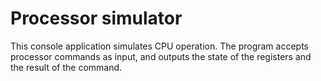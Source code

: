 # Processor simulator

This console application simulates CPU operation. The program accepts processor commands
as input, and outputs the state of the registers and the result of the command. 